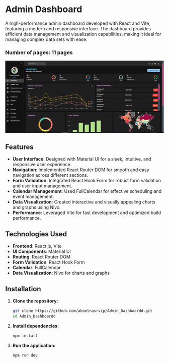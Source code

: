 # Admin Dashboard

A high-performance admin dashboard developed with React and Vite, featuring a modern and responsive interface. The dashboard provides efficient data management and visualization capabilities, making it ideal for managing complex data sets with ease.

### Number of pages: 11 pages
![Admin Dashboard](./public/images/dashhhhhhh.png)


## Features

- **User Interface**: Designed with Material UI for a sleek, intuitive, and responsive user experience.
- **Navigation**: Implemented React Router DOM for smooth and easy navigation across different sections.
- **Form Validation**: Integrated React Hook Form for robust form validation and user input management.
- **Calendar Management**: Used FullCalendar for effective scheduling and event management.
- **Data Visualization**: Created interactive and visually appealing charts and graphs using Nivo.
- **Performance**: Leveraged Vite for fast development and optimized build performance.

## Technologies Used

- **Frontend**: React.js, Vite
- **UI Components**: Material UI
- **Routing**: React Router DOM
- **Form Validation**: React Hook Form
- **Calendar**: FullCalendar
- **Data Visualization**: Nivo for charts and graphs

## Installation

1. **Clone the repository:**

   ```bash
   git clone https://github.com/aboelnasrvip/Admin_Dashboardd.git
   cd Admin_Dashboardd


2. **Install dependencies:**
   ```bash
   npm install

3. **Run the application:**
   ```bash
   npm run dev






